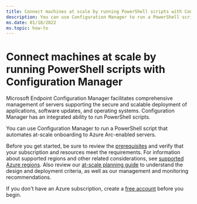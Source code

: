 ```yaml
---
title: Connect machines at scale by running PowerShell scripts with Configuration Manager 
description: You can use Configuration Manager to run a PowerShell script that automates at-scale onboarding to Azure Arc-enabled servers. 
ms.date: 01/18/2022
ms.topic: how-to
---
```


# Connect machines at scale by running PowerShell scripts with Configuration Manager

Microsoft Endpoint Configuration Manager facilitates comprehensive management of servers supporting the secure and scalable deployment of applications, software updates, and operating systems. Configuration Manager has an integrated ability to run PowerShell scripts.  

You can use Configuration Manager to run a PowerShell script that automates at-scale onboarding to Azure Arc-enabled servers.

Before you get started, be sure to review the [prerequisites](agent-overview.md#prerequisites) and verify that your subscription and resources meet the requirements. For information about supported regions and other related considerations, see [supported Azure regions](overview.md#supported-regions). Also review our [at-scale planning guide](plan-at-scale-deployment.md) to understand the design and deployment criteria, as well as our management and monitoring recommendations.  

If you don't have an Azure subscription, create a [free account](https://azure.microsoft.com/free/?WT.mc_id=A261C142F) before you begin.

